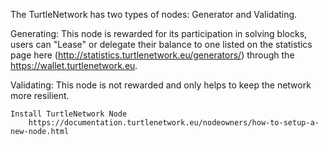 The TurtleNetwork has two types of nodes: Generator and Validating.

   Generating:
     This node is rewarded for its participation in solving blocks, users can "Lease" or 
     delegate their balance to one listed on the statistics page here (http://statistics.turtlenetwork.eu/generators/)
     through the https://wallet.turtlenetwork.eu.
  
Validating:
    This node is not rewarded and only helps to keep the network more resilient. 
  
    Install TurtleNetwork Node
        https://documentation.turtlenetwork.eu/nodeowners/how-to-setup-a-new-node.html
